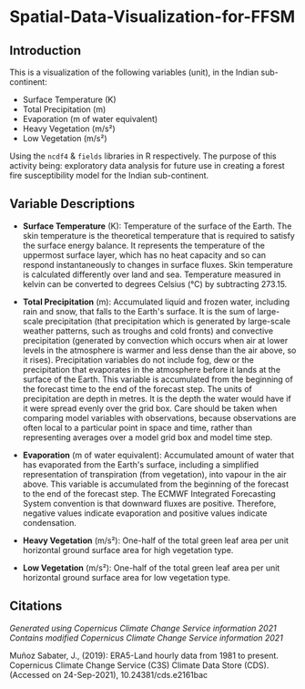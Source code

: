 # Spatial-Data-Visualization-for-FFSM

Introduction
-------------

This is a visualization of the following variables (unit), in the Indian sub-continent:
- Surface Temperature (K)
- Total Precipitation (m)
- Evaporation (m of water equivalent)
- Heavy Vegetation (m/s²)
- Low Vegetation (m/s²)

Using the ```ncdf4``` & ```fields``` libraries in R respectively. The purpose of this activity being: exploratory data analysis for future use in creating a forest fire susceptibility model for the Indian sub-continent.

Variable Descriptions
-------------------------

- **Surface Temperature** (K):
Temperature of the surface of the Earth. The skin temperature is the theoretical temperature that is required to satisfy the surface energy balance. It represents the temperature of the uppermost surface layer, which has no heat capacity and so can respond instantaneously to changes in surface fluxes. Skin temperature is calculated differently over land and sea. Temperature measured in kelvin can be converted to degrees Celsius (°C) by subtracting 273.15.

- **Total Precipitation** (m):
Accumulated liquid and frozen water, including rain and snow, that falls to the Earth's surface. It is the sum of large-scale precipitation (that precipitation which is generated by large-scale weather patterns, such as troughs and cold fronts) and convective precipitation (generated by convection which occurs when air at lower levels in the atmosphere is warmer and less dense than the air above, so it rises). Precipitation variables do not include fog, dew or the precipitation that evaporates in the atmosphere before it lands at the surface of the Earth. This variable is accumulated from the beginning of the forecast time to the end of the forecast step. The units of precipitation are depth in metres. It is the depth the water would have if it were spread evenly over the grid box. Care should be taken when comparing model variables with observations, because observations are often local to a particular point in space and time, rather than representing averages over a model grid box and model time step.

- **Evaporation** (m of water equivalent):
Accumulated amount of water that has evaporated from the Earth's surface, including a simplified representation of transpiration (from vegetation), into vapour in the air above. This variable is accumulated from the beginning of the forecast to the end of the forecast step. The ECMWF Integrated Forecasting System convention is that downward fluxes are positive. Therefore, negative values indicate evaporation and positive values indicate condensation.

- **Heavy Vegetation** (m/s²):
One-half of the total green leaf area per unit horizontal ground surface area for high vegetation type.

- **Low Vegetation** (m/s²):
One-half of the total green leaf area per unit horizontal ground surface area for low vegetation type.


Citations
------------

*Generated using Copernicus Climate Change Service information 2021*
*Contains modified Copernicus Climate Change Service information 2021*

Muñoz Sabater, J., (2019): ERA5-Land hourly data from 1981 to present. Copernicus Climate Change Service (C3S) Climate Data Store (CDS). (Accessed on 24-Sep-2021), 10.24381/cds.e2161bac
